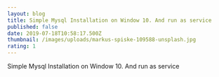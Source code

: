 ```yaml
---
layout: blog
title: Simple Mysql Installation on Window 10. And run as service
published: false
date: 2019-07-18T10:58:17.500Z
thumbnail: /images/uploads/markus-spiske-109588-unsplash.jpg
rating: 1
---
```

Simple Mysql Installation on Window 10. And run as service
